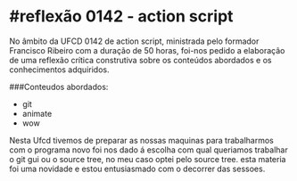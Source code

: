 #reflexão 0142 - action script
===

No âmbito da UFCD 0142 de action script, ministrada pelo formador Francisco Ribeiro com a duração de 50 horas, foi-nos pedido a elaboração de uma reflexão crítica construtiva sobre os conteúdos abordados e os conhecimentos adquiridos.

###Conteudos abordados:
 - git
 - animate
 - wow

Nesta Ufcd tivemos de preparar as nossas maquinas para trabalharmos com o programa novo foi nos dado á escolha com qual queriamos trabalhar o git gui ou o source tree, no meu caso optei pelo source tree.
esta materia foi uma novidade e estou entusiasmado com o decorrer das sessoes.





